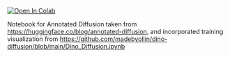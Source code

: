 [![Open In Colab](https://colab.research.google.com/assets/colab-badge.svg)](https://colab.research.google.com/github/manosplitsis/diffusion_course_code/blob/main/annotated_diffusion.ipynb)

Notebook for Annotated Diffusion taken from https://huggingface.co/blog/annotated-diffusion, and incorporated training visualization from https://github.com/madebyollin/dino-diffusion/blob/main/Dino_Diffusion.ipynb 


